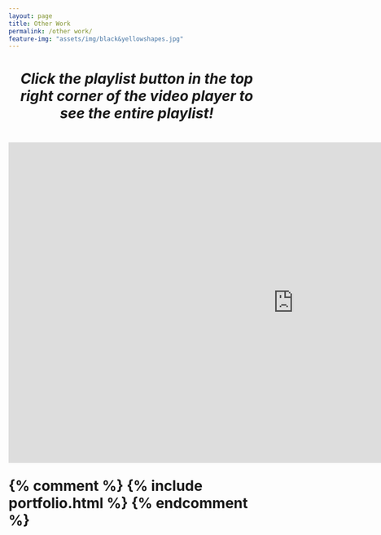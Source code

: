 ```yaml
---
layout: page
title: Other Work
permalink: /other work/
feature-img: "assets/img/black&yellowshapes.jpg"
---
```


<h1 align="center"><i>Click the playlist button in the top right corner of the video player to see the entire playlist!</i><h1>

<iframe width="1120" height="630" src="https://www.youtube.com/embed/videoseries?list=PL1DjlhbNYTVHzzZjc46uTD4RK5D6qvipI" title="YouTube video player" frameborder="0" allow="accelerometer; autoplay; clipboard-write; encrypted-media; gyroscope; picture-in-picture" allowfullscreen></iframe>

{% comment %} 
    {% include portfolio.html %}
{% endcomment %}



